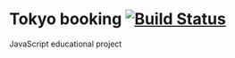 # Tokyo booking [![Build Status](https://travis-ci.org/200-degrees-tea/mz-tokyo-booking.svg?branch=master)](https://travis-ci.org/200-degrees-tea/mz-tokyo-booking)

JavaScript educational project
